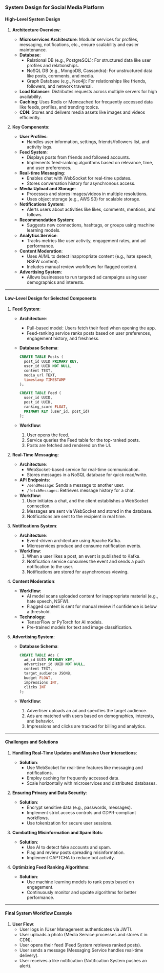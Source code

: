 ### **System Design for Social Media Platform**

#### **High-Level System Design**

1.  **Architecture Overview**:
    
    -   **Microservices Architecture**: Modular services for profiles, messaging, notifications, etc., ensure scalability and easier maintenance.
    -   **Database**:
        -   Relational DB (e.g., PostgreSQL): For structured data like user profiles and relationships.
        -   NoSQL DB (e.g., MongoDB, Cassandra): For unstructured data like posts, comments, and media.
        -   Graph Database (e.g., Neo4j): For relationships like friends, followers, and network traversal.
    -   **Load Balancer**: Distributes requests across multiple servers for high availability.
    -   **Caching**: Uses Redis or Memcached for frequently accessed data like feeds, profiles, and trending topics.
    -   **CDN**: Stores and delivers media assets like images and videos efficiently.
2.  **Key Components**:
    
    -   **User Profiles**:
        -   Handles user information, settings, friends/followers list, and activity logs.
    -   **Feed System**:
        -   Displays posts from friends and followed accounts.
        -   Implements feed-ranking algorithms based on relevance, time, and user preferences.
    -   **Real-time Messaging**:
        -   Enables chat with WebSocket for real-time updates.
        -   Stores conversation history for asynchronous access.
    -   **Media Upload and Storage**:
        -   Processes and stores images/videos in multiple resolutions.
        -   Uses object storage (e.g., AWS S3) for scalable storage.
    -   **Notifications System**:
        -   Alerts users about activities like likes, comments, mentions, and follows.
    -   **Recommendation System**:
        -   Suggests new connections, hashtags, or groups using machine learning models.
    -   **Analytics Service**:
        -   Tracks metrics like user activity, engagement rates, and ad performance.
    -   **Content Moderation**:
        -   Uses AI/ML to detect inappropriate content (e.g., hate speech, NSFW content).
        -   Includes manual review workflows for flagged content.
    -   **Advertising System**:
        -   Allows businesses to run targeted ad campaigns using user demographics and interests.

----------

#### **Low-Level Design for Selected Components**

1.  **Feed System**:
    
    -   **Architecture**:
        -   Pull-based model: Users fetch their feed when opening the app.
        -   Feed-ranking service ranks posts based on user preferences, engagement history, and freshness.
    -   **Database Schema**:
        
        ```sql
        CREATE TABLE Posts (
          post_id UUID PRIMARY KEY,
          user_id UUID NOT NULL,
          content TEXT,
          media_url TEXT,
          timestamp TIMESTAMP
        );
        
        CREATE TABLE Feed (
          user_id UUID,
          post_id UUID,
          ranking_score FLOAT,
          PRIMARY KEY (user_id, post_id)
        );
        ```

    -   **Workflow**:
        1.  User opens the feed.
        2.  Service queries the Feed table for the top-ranked posts.
        3.  Posts are fetched and rendered on the UI.
2.  **Real-Time Messaging**:
    
    -   **Architecture**:
        -   WebSocket-based service for real-time communication.
        -   Stores messages in a NoSQL database for quick read/write.
    -   **API Endpoints**:
        -   `/sendMessage`: Sends a message to another user.
        -   `/fetchMessages`: Retrieves message history for a chat.
    -   **Workflow**:
        1.  User initiates a chat, and the client establishes a WebSocket connection.
        2.  Messages are sent via WebSocket and stored in the database.
        3.  Notifications are sent to the recipient in real time.
3.  **Notifications System**:
    
    -   **Architecture**:
        -   Event-driven architecture using Apache Kafka.
        -   Microservices produce and consume notification events.
    -   **Workflow**:
        1.  When a user likes a post, an event is published to Kafka.
        2.  Notification service consumes the event and sends a push notification to the user.
        3.  Notifications are stored for asynchronous viewing.
4.  **Content Moderation**:
    
    -   **Workflow**:
        -   AI model scans uploaded content for inappropriate material (e.g., hate speech, NSFW).
        -   Flagged content is sent for manual review if confidence is below a threshold.
    -   **Technology**:
        -   TensorFlow or PyTorch for AI models.
        -   Pre-trained models for text and image classification.
5.  **Advertising System**:
    
    -   **Database Schema**:
        
        ```sql
        CREATE TABLE Ads (
          ad_id UUID PRIMARY KEY,
          advertiser_id UUID NOT NULL,
          content TEXT,
          target_audience JSONB,
          budget FLOAT,
          impressions INT,
          clicks INT
        );
        ```
        
    -   **Workflow**:
        1.  Advertiser uploads an ad and specifies the target audience.
        2.  Ads are matched with users based on demographics, interests, and behavior.
        3.  Impressions and clicks are tracked for billing and analytics.

----------

#### **Challenges and Solutions**

1.  **Handling Real-Time Updates and Massive User Interactions**:
    
    -   **Solution**:
        -   Use WebSocket for real-time features like messaging and notifications.
        -   Employ caching for frequently accessed data.
        -   Scale horizontally with microservices and distributed databases.
2.  **Ensuring Privacy and Data Security**:
    
    -   **Solution**:
        -   Encrypt sensitive data (e.g., passwords, messages).
        -   Implement strict access controls and GDPR-compliant workflows.
        -   Use tokenization for secure user sessions.
3.  **Combatting Misinformation and Spam Bots**:
    
    -   **Solution**:
        -   Use AI to detect fake accounts and spam.
        -   Flag and review posts spreading misinformation.
        -   Implement CAPTCHA to reduce bot activity.
4.  **Optimizing Feed Ranking Algorithms**:
    
    -   **Solution**:
        -   Use machine learning models to rank posts based on engagement.
        -   Continuously monitor and update algorithms for better performance.

----------

#### **Final System Workflow Example**

1.  **User Flow**:
    -   User logs in (User Management authenticates via JWT).
    -   User uploads a photo (Media Service processes and stores it in CDN).
    -   User opens their feed (Feed System retrieves ranked posts).
    -   User sends a message (Messaging Service handles real-time delivery).
    -   User receives a like notification (Notification System pushes an alert).